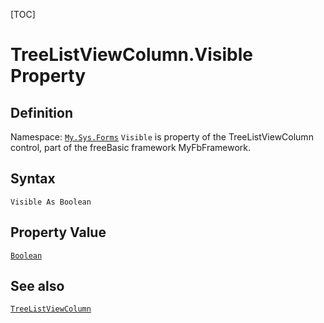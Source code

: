 [TOC]
# TreeListViewColumn.Visible Property

## Definition
Namespace: [`My.Sys.Forms`](My.Sys.Forms.md)
`Visible` is property of the TreeListViewColumn control, part of the freeBasic framework MyFbFramework.
## Syntax
```freeBasic
Visible As Boolean
```
## Property Value
[`Boolean`]("https://www.freebasic.net/wiki/KeyPgBoolean")
## See also
[`TreeListViewColumn`](TreeListViewColumn.md)
